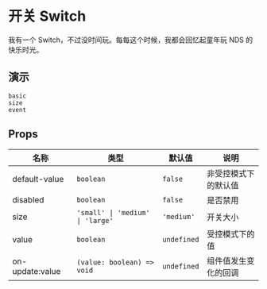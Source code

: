 # 开关 Switch

我有一个 Switch，不过没时间玩。每每这个时候，我都会回忆起童年玩 NDS 的快乐时光。

## 演示

```demo
basic
size
event
```

## Props

| 名称 | 类型 | 默认值 | 说明 |
| --- | --- | --- | --- |
| default-value | `boolean` | `false` | 非受控模式下的默认值 |
| disabled | `boolean` | `false` | 是否禁用 |
| size | `'small' \| 'medium' \| 'large'` | `'medium'` | 开关大小 |
| value | `boolean` | `undefined` | 受控模式下的值 |
| on-update:value | `(value: boolean) => void` | `undefined` | 组件值发生变化的回调 |
